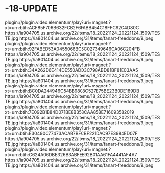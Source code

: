 # -18-UPDATE


<item>
<title>[COLOR silver][B]  SEXO  [/COLOR][/B][COLOR yellow]  18+ PUTORRENT  [B][/COLOR][/B]</title>
<link>plugin://plugin.video.elementum/play?uri=magnet:?xt=urn:btih:ACF85F706B632FCB2F6FABB454C18FFC92C4D80C</link>
<thumbnail>https://ia904705.us.archive.org/22/items/18_20221124_20221124_1509/TESTE.jpg</thumbnail>
<fanart>https://ia801404.us.archive.org/31/items/fanart-freeddons/9.jpeg</fanart>
<info></info>
</item>

<item>
<title>[COLOR silver][B] SEXO [/COLOR][/B][COLOR yellow]  18+ PUTORRENT  [B][/COLOR][/B]</title>
<link>plugin://plugin.video.elementum/play?uri=magnet:?xt=urn:btih:92FABED53A0455066BC6C027349646CA06C204FB</link>
<thumbnail>https://ia904705.us.archive.org/22/items/18_20221124_20221124_1509/TESTE.jpg</thumbnail>
<fanart>https://ia801404.us.archive.org/31/items/fanart-freeddons/9.jpeg</fanart>
<info></info>
</item>

<item>
<title>[COLOR silver][B] SEXO [/COLOR][/B][COLOR yellow]  18+ PUTORRENT  [B][/COLOR][/B]</title>
<link>plugin://plugin.video.elementum/play?uri=magnet:?xt=urn:btih:34A262D6E414DE550ADD3C798ABD81BF81E03AA5</link>
<thumbnail>https://ia904705.us.archive.org/22/items/18_20221124_20221124_1509/TESTE.jpg</thumbnail>
<fanart>https://ia801404.us.archive.org/31/items/fanart-freeddons/9.jpeg</fanart>
<info></info>
</item>

<item>
<title>[COLOR silver][B] SEXO [/COLOR][/B][COLOR yellow]  18+ PUTORRENT  [B][/COLOR][/B]</title>
<link>plugin://plugin.video.elementum/play?uri=magnet:?xt=urn:btih:BC0DA244946C54BB9808C527E75BE23B0DE189DB</link>
<thumbnail>https://ia904705.us.archive.org/22/items/18_20221124_20221124_1509/TESTE.jpg</thumbnail>
<fanart>https://ia801404.us.archive.org/31/items/fanart-freeddons/9.jpeg</fanart>
<info></info>
</item>

<item>
<title>[COLOR silver][B] SEXO [/COLOR][/B][COLOR yellow]  18+ PUTORRENT  [B][/COLOR][/B]</title>
<link>plugin://plugin.video.elementum/play?uri=magnet:?xt=urn:btih:7E092B1B84D071BE8B358CAA858E716093582019</link>
<thumbnail>https://ia904705.us.archive.org/22/items/18_20221124_20221124_1509/TESTE.jpg</thumbnail>
<fanart>https://ia801404.us.archive.org/31/items/fanart-freeddons/9.jpeg</fanart>
<info></info>
</item>

<item>
<title>[COLOR silver][B] SEXO [/COLOR][/B][COLOR yellow]  18+ PUTORRENT  [B][/COLOR][/B]</title>
<link>plugin://plugin.video.elementum/play?uri=magnet:?xt=urn:btih:E30490C77473ACAB7BFCBF221DAC97E3984ED07F</link>
<thumbnail>https://ia904705.us.archive.org/22/items/18_20221124_20221124_1509/TESTE.jpg</thumbnail>
<fanart>https://ia801404.us.archive.org/31/items/fanart-freeddons/9.jpeg</fanart>
<info></info>
</item>

<item>
<title>[COLOR silver][B] SEXO [/COLOR][/B][COLOR yellow]  18+ PUTORRENT  [B][/COLOR][/B]</title>
<link>plugin://plugin.video.elementum/play?uri=magnet:?xt=urn:btih:C624A06DBE326B3ABFEE92B01AA61FA4441AF4A7</link>
<thumbnail>https://ia904705.us.archive.org/22/items/18_20221124_20221124_1509/TESTE.jpg</thumbnail>
<fanart>https://ia801404.us.archive.org/31/items/fanart-freeddons/9.jpeg</fanart>
<info></info>
</item>



